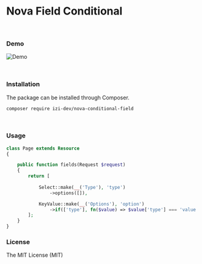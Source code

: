 # Nova Field Conditional

<br />

### Demo

![Demo](https://raw.githubusercontent.com/izi-dev/nova-conditional-if/master/docs/demo.gif)

<br />

### Installation

The package can be installed through Composer.

```bash
composer require izi-dev/nova-conditional-field
```

<br />

### Usage

```php
class Page extends Resource
{

    public function fields(Request $request)
    {
        return [
            
            Select::make(__('Type'), 'type')
                ->options([]),

            KeyValue::make(__('Options'), 'option')
                ->if(['type'], fn($value) => $value['type'] === 'value'))
        ];
    }
}
```

### License

The MIT License (MIT)
